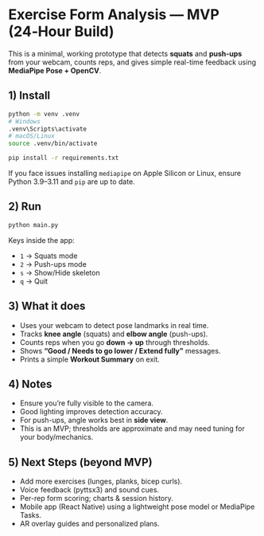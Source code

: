 # Exercise Form Analysis — MVP (24‑Hour Build)

This is a minimal, working prototype that detects **squats** and **push-ups** from your webcam,
counts reps, and gives simple real-time feedback using **MediaPipe Pose + OpenCV**.

## 1) Install
```bash
python -m venv .venv
# Windows
.venv\Scripts\activate
# macOS/Linux
source .venv/bin/activate

pip install -r requirements.txt
```

If you face issues installing `mediapipe` on Apple Silicon or Linux, ensure Python 3.9–3.11 and `pip` are up to date.

## 2) Run
```bash
python main.py
```
Keys inside the app:
- `1` → Squats mode
- `2` → Push-ups mode
- `s` → Show/Hide skeleton
- `q` → Quit

## 3) What it does
- Uses your webcam to detect pose landmarks in real time.
- Tracks **knee angle** (squats) and **elbow angle** (push-ups).
- Counts reps when you go **down → up** through thresholds.
- Shows **“Good / Needs to go lower / Extend fully”** messages.
- Prints a simple **Workout Summary** on exit.

## 4) Notes
- Ensure you’re fully visible to the camera.
- Good lighting improves detection accuracy.
- For push-ups, angle works best in **side view**.
- This is an MVP; thresholds are approximate and may need tuning for your body/mechanics.

## 5) Next Steps (beyond MVP)
- Add more exercises (lunges, planks, bicep curls).
- Voice feedback (pyttsx3) and sound cues.
- Per-rep form scoring; charts & session history.
- Mobile app (React Native) using a lightweight pose model or MediaPipe Tasks.
- AR overlay guides and personalized plans.
```
